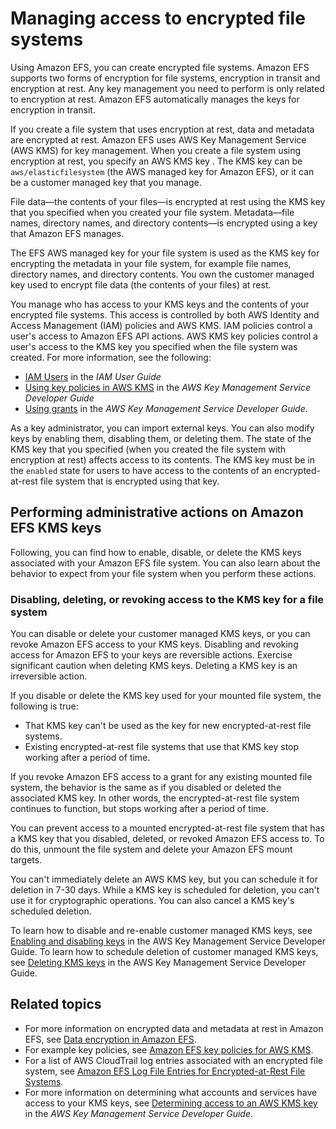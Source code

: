 # Managing access to encrypted file systems<a name="managing-encrypt"></a>

Using Amazon EFS, you can create encrypted file systems\. Amazon EFS supports two forms of encryption for file systems, encryption in transit and encryption at rest\. Any key management you need to perform is only related to encryption at rest\. Amazon EFS automatically manages the keys for encryption in transit\. 

If you create a file system that uses encryption at rest, data and metadata are encrypted at rest\. Amazon EFS uses AWS Key Management Service \(AWS KMS\) for key management\. When you create a file system using encryption at rest, you specify an AWS KMS key \. The KMS key can be `aws/elasticfilesystem` \(the AWS managed key for Amazon EFS\), or it can be a customer managed key that you manage\.

File data—the contents of your files—is encrypted at rest using the KMS key that you specified when you created your file system\. Metadata—file names, directory names, and directory contents—is encrypted using a key that Amazon EFS manages\.

The EFS AWS managed key for your file system is used as the KMS key for encrypting the metadata in your file system, for example file names, directory names, and directory contents\. You own the customer managed key used to encrypt file data \(the contents of your files\) at rest\.

You manage who has access to your KMS keys and the contents of your encrypted file systems\. This access is controlled by both AWS Identity and Access Management \(IAM\) policies and AWS KMS\. IAM policies control a user's access to Amazon EFS API actions\. AWS KMS key policies control a user's access to the KMS key you specified when the file system was created\. For more information, see the following:
+ [IAM Users](https://docs.aws.amazon.com/IAM/latest/UserGuide/id_users.html) in the *IAM User Guide*
+ [Using key policies in AWS KMS](https://docs.aws.amazon.com/kms/latest/developerguide/key-policies.html) in the *AWS Key Management Service Developer Guide*
+ [Using grants](https://docs.aws.amazon.com/kms/latest/developerguide/grants.html) in the *AWS Key Management Service Developer Guide*\.

As a key administrator, you can import external keys\. You can also modify keys by enabling them, disabling them, or deleting them\. The state of the KMS key that you specified \(when you created the file system with encryption at rest\) affects access to its contents\. The KMS key must be in the `enabled` state for users to have access to the contents of an encrypted\-at\-rest file system that is encrypted using that key\.

## Performing administrative actions on Amazon EFS KMS keys<a name="use-kms-key"></a>

Following, you can find how to enable, disable, or delete the KMS keys associated with your Amazon EFS file system\. You can also learn about the behavior to expect from your file system when you perform these actions\.

### Disabling, deleting, or revoking access to the KMS key for a file system<a name="disable-efs-cmk"></a>

You can disable or delete your customer managed KMS keys, or you can revoke Amazon EFS access to your KMS keys\. Disabling and revoking access for Amazon EFS to your keys are reversible actions\. Exercise significant caution when deleting KMS keys\. Deleting a KMS key is an irreversible action\.

If you disable or delete the KMS key used for your mounted file system, the following is true:
+ That KMS key can't be used as the key for new encrypted\-at\-rest file systems\.
+ Existing encrypted\-at\-rest file systems that use that KMS key stop working after a period of time\.

If you revoke Amazon EFS access to a grant for any existing mounted file system, the behavior is the same as if you disabled or deleted the associated KMS key\. In other words, the encrypted\-at\-rest file system continues to function, but stops working after a period of time\.

You can prevent access to a mounted encrypted\-at\-rest file system that has a KMS key that you disabled, deleted, or revoked Amazon EFS access to\. To do this, unmount the file system and delete your Amazon EFS mount targets\.

You can't immediately delete an AWS KMS key, but you can schedule it for deletion in 7\-30 days\. While a KMS key is scheduled for deletion, you can't use it for cryptographic operations\. You can also cancel a KMS key's scheduled deletion\.

To learn how to disable and re\-enable customer managed KMS keys, see [Enabling and disabling keys](https://docs.aws.amazon.com/kms/latest/developerguide/enabling-keys.html) in the AWS Key Management Service Developer Guide\. To learn how to schedule deletion of customer managed KMS keys, see [Deleting KMS keys](https://docs.aws.amazon.com/kms/latest/developerguide/deleting-keys.html) in the AWS Key Management Service Developer Guide\.

## Related topics<a name="related-managing-encryption"></a>
+ For more information on encrypted data and metadata at rest in Amazon EFS, see [Data encryption in Amazon EFS](encryption.md)\.
+ For example key policies, see [Amazon EFS key policies for AWS KMS](encryption-at-rest.md#EFSKMSPolicy)\.
+ For a list of AWS CloudTrail log entries associated with an encrypted file system, see [Amazon EFS Log File Entries for Encrypted\-at\-Rest File Systems](logging-using-cloudtrail.md#efs-encryption-cloudtrail)\.
+ For more information on determining what accounts and services have access to your KMS keys, see [Determining access to an AWS KMS key](https://docs.aws.amazon.com/kms/latest/developerguide/determining-access.html) in the *AWS Key Management Service Developer Guide*\.